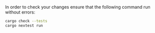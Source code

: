 In order to check your changes ensure that the following command run without errors:

```sh
cargo check --tests
cargo nextest run
```

